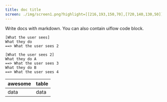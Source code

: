```yaml
---
title: doc title
screen: ./img/screen1.png?highlight=[[216,193,150,70],[720,140,130,50]]
---
```


Write docs with markdown.
You can also contain uiflow code block.

```uiflows
[What the user sees]
What they do
==> What the user sees 2

[What the user sees 2]
What they do A
==> What the user sees 3
What they do B
==> What the user sees 4
```

| awesome | table |
| ---     | ---   |
| data    | data  |